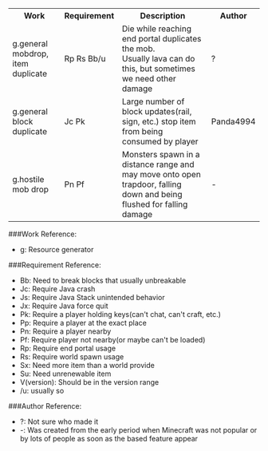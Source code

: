 <table>
<tr><th>Work</th><th>Requirement</th><th>Description</th><th>Author</th></tr>
<tr><td>g.general mobdrop, item duplicate</td><td>Rp Rs Bb/u</td><td>Die while reaching end portal duplicates the mob.<br>Usually lava can do this, but sometimes we need other damage</td><td>?</td></tr>
<tr><td>g.general block duplicate</td><td>Jc Pk</td><td>Large number of block updates(rail, sign, etc.) stop item from being consumed by player</td><td>Panda4994</td></tr>
<tr><td>g.hostile mob drop</td><td>Pn Pf</td><td>Monsters spawn in a distance range and may move onto open trapdoor, falling down and being flushed for falling damage</td><td>-</td></tr>
</table>

###Work Reference:

* g: Resource generator

###Requirement Reference:

* Bb: Need to break blocks that usually unbreakable
* Jc: Require Java crash
* Js: Require Java Stack unintended behavior
* Jx: Require Java force quit
* Pk: Require a player holding keys(can't chat, can't craft, etc.)
* Pp: Require a player at the exact place
* Pn: Require a player nearby
* Pf: Require player not nearby(or maybe can't be loaded)
* Rp: Require end portal usage
* Rs: Require world spawn usage
* Sx: Need more item than a world provide
* Su: Need unrenewable item
* V(version): Should be in the version range
* /u: usually so

###Author Reference:

* ?: Not sure who made it
* -: Was created from the early period when Minecraft was not popular or by lots of people as soon as the based feature appear
